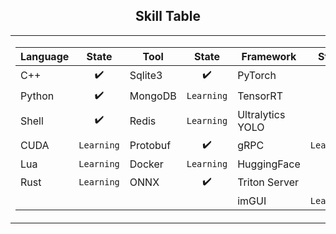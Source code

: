 ## <div align="center">Skill Table </div> 
<div align="center">
<table>
  <tr>
    <td>
      <div>
        
| Language  | State       | Tool       | State       | Framework           | State       |
|-----------|:-----------:|------------|:-----------:|---------------------|:-----------:|
| C++       | ✔️            | Sqlite3      |✔️          | PyTorch             | ✔️          |
| Python    | ✔️            | MongoDB    | ```Learning```| TensorRT            | ✔️ |
| Shell     | ✔️            |Redis    | ```Learning```    | Ultralytics YOLO    | ✔️ |
| CUDA      | ```Learning```   |Protobuf     | ✔️          |gRPC                 |```Learning```           |
| Lua       | ```Learning```   | Docker    | ```Learning```|  HuggingFace               |         |
| Rust      | ```Learning```   | ONNX      | ✔️            | Triton Server                 |           |
|       |    |       |             | imGUI                 |```Learning```           |


 </div> 
    </td>
    <td>
    <img src="https://github-readme-stats.vercel.app/api/top-langs/?username=akira4O4&layout=donut-vertical&theme=vue-dark" align="center" />
   </td>
  </tr>
</table>
 </div> 


